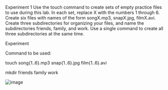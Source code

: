 Experiment 1 
Use the touch command to create sets of empty practice files to use during this lab. In each set, replace X with the numbers 1 through 6. Create six files with names of the form songX.mp3, snapX.jpg, filmX.avi. Create three subdirectories for organizing your files, and name the subdirectories friends, family, and work. Use a single command to create all three subdirectories at the same time.

Experiment

Command to be used:

touch song{1..6}.mp3 snap{1..6}.jpg film{1..6}.avi

mkdir friends family work

![image](https://github.com/user-attachments/assets/8ca64004-df5a-4691-a02c-df19653d874e)
